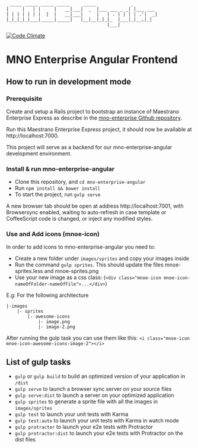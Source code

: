 ```
 _____ _____ _____ _____     _____             _
|     |   | |     |   __|___|  _  |___ ___ _ _| |___ ___
| | | | | | |  |  |   __|___|     |   | . | | | | .'|  _|
|_|_|_|_|___|_____|_____|   |__|__|_|_|_  |___|_|__,|_|
                                      |___|
```

[![Code Climate](https://codeclimate.com/github/maestrano/mno-enterprise-angular/badges/gpa.svg)](https://codeclimate.com/github/maestrano/mno-enterprise-angular)

# MNO Enterprise Angular Frontend

## How to run in development mode

### Prerequisite

Create and setup a Rails project to bootstrap an instance of Maestrano Enterprise Express as describe in the [mno-enterprise Github repository](https://github.com/maestrano/mno-enterprise).

Run this Maestrano Enterprise Express project, it should now be available at http://localhost:7000.

This project will serve as a backend for our mno-enterprise-angular development environment.

### Install & run mno-enterprise-angular

* Clone this repository, and `cd mno-enterprise-angular`
* Run `npm install && bower install`
* To start the project, run `gulp serve`

A new browser tab should be open at address http://localhost:7001, with Browsersync enabled, waiting to auto-refresh in case template or CoffeeScript code is changed, or inject any modified styles.

### Use and Add icons (mnoe-icon)

In order to add icons to mno-enterprise-angular you need to:
* Create a new folder under `images/sprites` and copy your images inside
* Run the command `gulp sprites`. This should update the files mnoe-sprites.less and mnoe-sprites.png
* Use your new image as a css class: (`<div class="mnoe-icon mnoe-icon-nameOfFolder-nameOfFile">...</div>`)

E.g: For the following architecture
```
|-images
    |- sprites
        |- awesome-icons
            |- image.png
            |- image-2.png
```
After running the gulp task you can use them like this: `<i class="mnoe-icon mnoe-icon-awesome-icons-image-2"></i>`

## List of gulp tasks

* `gulp` or `gulp build` to build an optimized version of your application in `/dist`
* `gulp serve` to launch a browser sync server on your source files
* `gulp serve:dist` to launch a server on your optimized application
* `gulp sprites` to generate a sprite file with all the images in `images/sprites`
* `gulp test` to launch your unit tests with Karma
* `gulp test:auto` to launch your unit tests with Karma in watch mode
* `gulp protractor` to launch your e2e tests with Protractor
* `gulp protractor:dist` to launch your e2e tests with Protractor on the dist files
